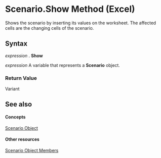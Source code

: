 
# Scenario.Show Method (Excel)

Shows the scenario by inserting its values on the worksheet. The affected cells are the changing cells of the scenario.


## Syntax

 _expression_ . **Show**

 _expression_ A variable that represents a **Scenario** object.


### Return Value

Variant


## See also


#### Concepts


[Scenario Object](edd1c4f4-12b1-0d9f-f4aa-dd66278ba891.md)
#### Other resources


[Scenario Object Members](fd862abd-99a5-c18d-8ad2-462a49a50b6c.md)
